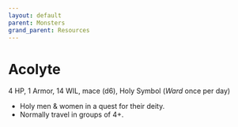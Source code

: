 ```yaml
---
layout: default
parent: Monsters
grand_parent: Resources
---
```


# Acolyte

4 HP, 1 Armor, 14 WIL, mace (d6), Holy Symbol (_Ward_ once per day)

- Holy men & women in a quest for their deity.
- Normally travel in groups of 4+.
